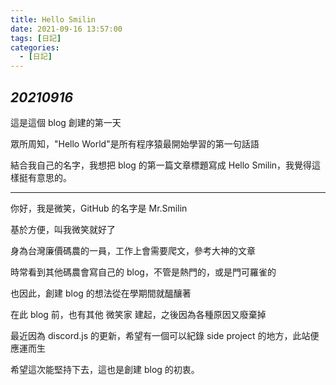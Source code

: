 ```yaml
---
title: Hello Smilin
date: 2021-09-16 13:57:00
tags: [日記]
categories:
  - [日記]
---
```


## _20210916_

這是這個 blog 創建的第一天

眾所周知，"Hello World"是所有程序猿最開始學習的第一句話語

結合我自己的名字，我想把 blog 的第一篇文章標題寫成 Hello Smilin，我覺得這樣挺有意思的。

<!-- more -->

---

你好，我是微笑，GitHub 的名字是 Mr.Smilin

基於方便，叫我微笑就好了

身為台灣廉價碼農的一員，工作上會需要爬文，參考大神的文章

時常看到其他碼農會寫自己的 blog，不管是熱門的，或是門可羅雀的

也因此，創建 blog 的想法從在學期間就醞釀著

在此 blog 前，也有其他 微笑家 建起，之後因為各種原因又廢棄掉

最近因為 discord.js 的更新，希望有一個可以紀錄 side project 的地方，此站便應運而生

希望這次能堅持下去，這也是創建 blog 的初衷。
